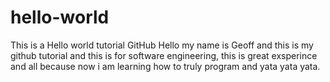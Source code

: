 # hello-world
This is a Hello world tutorial GitHub
Hello my name is Geoff and this is my github tutorial and this is for software engineering, this is great exsperince and all because now i am learning how to truly program and yata yata yata.
